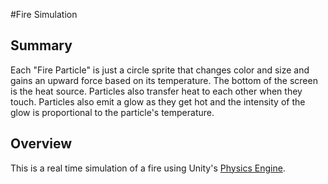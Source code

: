 #Fire Simulation

## Summary

Each "Fire Particle" is just a circle sprite that changes color and size and gains an upward force based on its temperature. The bottom of the screen is the heat source. Particles also transfer heat to each other when they touch. Particles also emit a glow as they get hot and the intensity of the glow is proportional to the particle's temperature.

## Overview

This is a real time simulation of a fire using Unity's [Physics Engine](https://docs.unity3d.com/Manual/PhysicsEngine.html).

